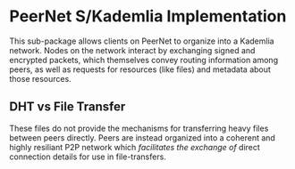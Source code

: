 # PeerNet S/Kademlia Implementation

This sub-package allows clients on PeerNet to organize into a Kademlia network.
Nodes on the network interact by exchanging signed and encrypted packets, which
themselves convey routing information among peers, as well as requests for
resources (like files) and metadata about those resources.

## DHT vs File Transfer

These files do not provide the mechanisms for transferring heavy files between
peers directly. Peers are instead organized into a coherent and highly resiliant
P2P network which *facilitates the exchange of* direct connection details for
use in file-transfers.
